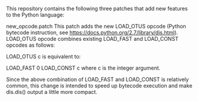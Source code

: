 This repository contains the following three patches that add new features to the Python language:

new_opcode.patch This patch adds the new LOAD_OTUS opcode (Python bytecode instruction, see https://docs.python.org/2.7/library/dis.html). LOAD_OTUS opcode combines existing LOAD_FAST and LOAD_CONST opcodes as follows:

LOAD_OTUS c
is equivalent to:

LOAD_FAST 0
LOAD_CONST c
where c is the integer argument.

Since the above combination of LOAD_FAST and LOAD_CONST is relatively common, this change is intended to speed up bytecode execution and make dis.dis() output a little more compact.
